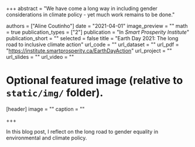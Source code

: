 +++
abstract = "We have come a long way in including gender considerations in climate policy - yet much work remains to be done."

authors = ["Aline Coutinho"]
date = "2021-04-01"
image_preview = ""
math = true
publication_types = ["2"]
publication = "In *Smart Prosperity Institute*"
publication_short = ""
selected = false
title = "Earth Day 2021: The long road to inclusive climate action"
url_code = ""
url_dataset = ""
url_pdf = "https://institute.smartprosperity.ca/EarthDayAction"
url_project = ""
url_slides = ""
url_video = ""


# Optional featured image (relative to `static/img/` folder).
[header]
image = ""
caption = ""

+++

In this blog post, I reflect on the long road to gender equality in environmental and climate policy.


